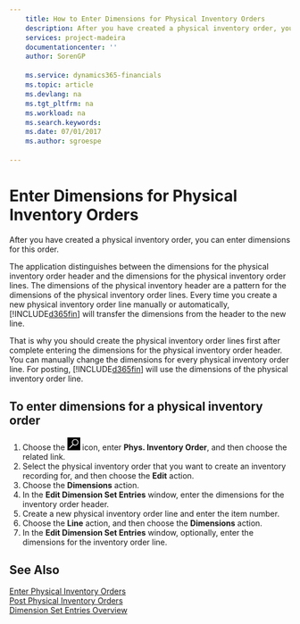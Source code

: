 ```yaml
---
    title: How to Enter Dimensions for Physical Inventory Orders
    description: After you have created a physical inventory order, you can enter dimensions for this order.
    services: project-madeira
    documentationcenter: ''
    author: SorenGP

    ms.service: dynamics365-financials
    ms.topic: article
    ms.devlang: na
    ms.tgt_pltfrm: na
    ms.workload: na
    ms.search.keywords:
    ms.date: 07/01/2017
    ms.author: sgroespe

---
```

# Enter Dimensions for Physical Inventory Orders
After you have created a physical inventory order, you can enter dimensions for this order.  

The application distinguishes between the dimensions for the physical inventory order header and the dimensions for the physical inventory order lines. The dimensions of the physical inventory header are a pattern for the dimensions of the physical inventory order lines. Every time you create a new physical inventory order line manually or automatically, [!INCLUDE[d365fin](../../includes/d365fin_md.md)] will transfer the dimensions from the header to the new line.  

That is why you should create the physical inventory order lines first after complete entering the dimensions for the physical inventory order header. You can manually change the dimensions for every physical inventory order line. For posting, [!INCLUDE[d365fin](../../includes/d365fin_md.md)] will use the dimensions of the physical inventory order line.  

## To enter dimensions for a physical inventory order  

1.  Choose the ![Search for Page or Report](../../media/ui-search/search_small.png "Search for Page or Report icon") icon, enter **Phys. Inventory Order**, and then choose the related link.  
2.  Select the physical inventory order that you want to create an inventory recording for, and then choose the **Edit** action.  
3.  Choose the **Dimensions** action.  
4.  In the **Edit Dimension Set Entries** window, enter the dimensions for the inventory order header.  
5.  Create a new physical inventory order line and enter the item number.  
6.  Choose the **Line** action, and then choose the **Dimensions** action.  
7.  In the **Edit Dimension Set Entries** window, optionally, enter the dimensions for the inventory order line.  

## See Also  
 [Enter Physical Inventory Orders](how-to-enter-physical-inventory-orders.md)   
 [Post Physical Inventory Orders](how-to-post-physical-inventory-orders.md)   
 [Dimension Set Entries Overview](../../design-details-dimension-set-entries-overview.md)
